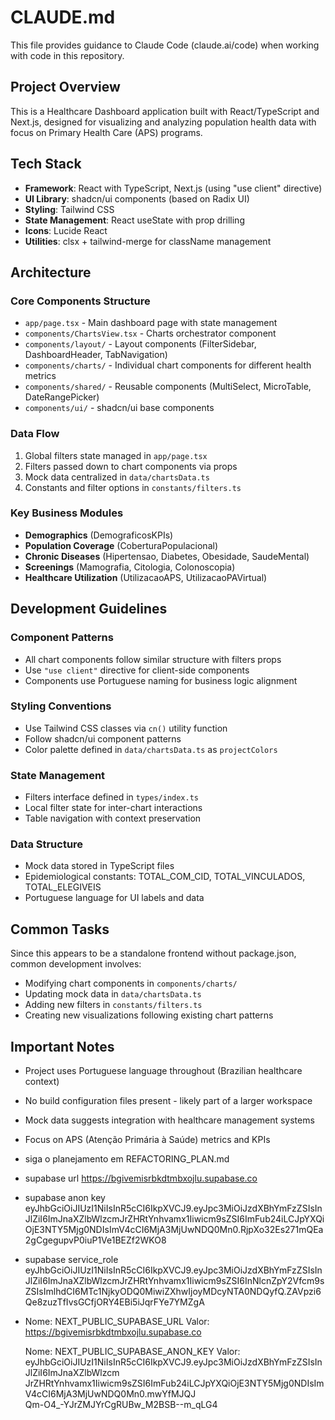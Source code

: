# CLAUDE.md

This file provides guidance to Claude Code (claude.ai/code) when working with code in this repository.

## Project Overview

This is a Healthcare Dashboard application built with React/TypeScript and Next.js, designed for visualizing and analyzing population health data with focus on Primary Health Care (APS) programs.

## Tech Stack

- **Framework**: React with TypeScript, Next.js (using "use client" directive)
- **UI Library**: shadcn/ui components (based on Radix UI)
- **Styling**: Tailwind CSS
- **State Management**: React useState with prop drilling
- **Icons**: Lucide React
- **Utilities**: clsx + tailwind-merge for className management

## Architecture

### Core Components Structure
- `app/page.tsx` - Main dashboard page with state management
- `components/ChartsView.tsx` - Charts orchestrator component
- `components/layout/` - Layout components (FilterSidebar, DashboardHeader, TabNavigation)
- `components/charts/` - Individual chart components for different health metrics
- `components/shared/` - Reusable components (MultiSelect, MicroTable, DateRangePicker)
- `components/ui/` - shadcn/ui base components

### Data Flow
1. Global filters state managed in `app/page.tsx`
2. Filters passed down to chart components via props
3. Mock data centralized in `data/chartsData.ts`
4. Constants and filter options in `constants/filters.ts`

### Key Business Modules
- **Demographics** (DemograficosKPIs)
- **Population Coverage** (CoberturaPopulacional)
- **Chronic Diseases** (Hipertensao, Diabetes, Obesidade, SaudeMental)
- **Screenings** (Mamografia, Citologia, Colonoscopia)
- **Healthcare Utilization** (UtilizacaoAPS, UtilizacaoPAVirtual)

## Development Guidelines

### Component Patterns
- All chart components follow similar structure with filters props
- Use `"use client"` directive for client-side components
- Components use Portuguese naming for business logic alignment

### Styling Conventions
- Use Tailwind CSS classes via `cn()` utility function
- Follow shadcn/ui component patterns
- Color palette defined in `data/chartsData.ts` as `projectColors`

### State Management
- Filters interface defined in `types/index.ts`
- Local filter state for inter-chart interactions
- Table navigation with context preservation

### Data Structure
- Mock data stored in TypeScript files
- Epidemiological constants: TOTAL_COM_CID, TOTAL_VINCULADOS, TOTAL_ELEGIVEIS
- Portuguese language for UI labels and data

## Common Tasks

Since this appears to be a standalone frontend without package.json, common development involves:
- Modifying chart components in `components/charts/`
- Updating mock data in `data/chartsData.ts`
- Adding new filters in `constants/filters.ts`
- Creating new visualizations following existing chart patterns

## Important Notes

- Project uses Portuguese language throughout (Brazilian healthcare context)
- No build configuration files present - likely part of a larger workspace
- Mock data suggests integration with healthcare management systems
- Focus on APS (Atenção Primária à Saúde) metrics and KPIs
- siga o planejamento em REFACTORING_PLAN.md
- supabase url https://bgivemisrbkdtmbxojlu.supabase.co
- supabase anon key eyJhbGciOiJIUzI1NiIsInR5cCI6IkpXVCJ9.eyJpc3MiOiJzdXBhYmFzZSIsInJlZiI6ImJnaXZlbWlzcmJrZHRtYnhvamx1Iiwicm9sZSI6ImFub24iLCJpYXQiOjE3NTY5Mjg0NDIsImV4cCI6MjA3MjUwNDQ0Mn0.RjpXo32Es271mQEa2gCgegupvP0iuP1Ve1BEZf2WKO8
- supabase service_role eyJhbGciOiJIUzI1NiIsInR5cCI6IkpXVCJ9.eyJpc3MiOiJzdXBhYmFzZSIsInJlZiI6ImJnaXZlbWlzcmJrZHRtYnhvamx1Iiwicm9sZSI6InNlcnZpY2Vfcm9sZSIsImlhdCI6MTc1NjkyODQ0MiwiZXhwIjoyMDcyNTA0NDQyfQ.ZAVpzi6Qe8zuzTfIvsGCfjORY4EBi5iJqrFYe7YMZgA
- Nome: NEXT_PUBLIC_SUPABASE_URL
  Valor: https://bgivemisrbkdtmbxojlu.supabase.co

  Nome: NEXT_PUBLIC_SUPABASE_ANON_KEY
  Valor: eyJhbGciOiJIUzI1NiIsInR5cCI6IkpXVCJ9.eyJpc3MiOiJzdXBhYmFzZSIsInJlZiI6ImJnaXZlbWlzcm    
  JrZHRtYnhvamx1Iiwicm9sZSI6ImFub24iLCJpYXQiOjE3NTY5Mjg0NDIsImV4cCI6MjA3MjUwNDQ0Mn0.mwYfMJQJ    
  Qm-O4_-YJrZMJYrCgRUBw_M2BSB--m_qLG4